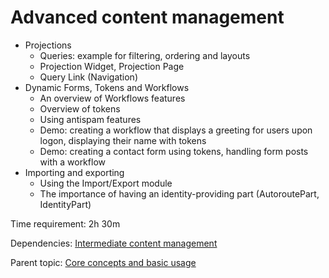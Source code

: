 # Advanced content management

- Projections
  - Queries: example for filtering, ordering and layouts
  - Projection Widget, Projection Page
  - Query Link (Navigation)
- Dynamic Forms, Tokens and Workflows
  - An overview of Workflows features
  - Overview of tokens
  - Using antispam features
  - Demo: creating a workflow that displays a greeting for users upon logon, displaying their name with tokens
  - Demo: creating a contact form using tokens, handling form posts with a workflow
- Importing and exporting
  - Using the Import/Export module
  - The importance of having an identity-providing part (AutoroutePart, IdentityPart)

Time requirement: 2h 30m

Dependencies: [Intermediate content management](IntermediateContentManagement)

Parent topic: [Core concepts and basic usage](./)
